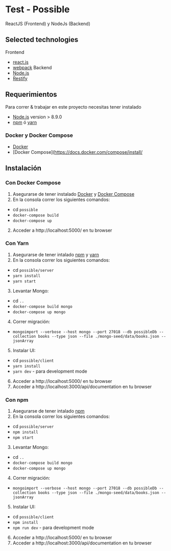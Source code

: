 # Test - Possible 
ReactJS (Frontend) y NodeJs (Backend)

## Selected technologies
Frontend
- [react.js](https://facebook.github.io/react/)
- [webpack](https://webpack.github.io/)
Backend
- [Node.js](https://nodejs.org/es/)
- [Restify](http://restify.com/)

## Requerimientos
Para correr & trabajar en este proyecto necesitas tener instalado
- [Node.js](http://nodejs.org/) version > 8.9.0
- [npm](https://www.npmjs.org/) ó [yarn](https://www.npmjs.com/package/yarn)

### Docker y Docker Compose
- [Docker](https://docs.docker.com/engine/installation/)
- [Docker Compose](https://docs.docker.com/compose/install/

## Instalación
### Con Docker Compose
1. Asegurarse de tener instalado [Docker](https://docs.docker.com/engine/installation/) y [Docker Compose](https://docs.docker.com/compose/install/)
2. En la consola correr los siguientes comandos:
- cd `possible`
- `docker-compose build`
- `docker-compose up`
2. Acceder a http://localhost:5000/ en tu browser

### Con Yarn
1. Asegurarse de tener intalado [npm](https://www.npmjs.org/) y [yarn](https://www.npmjs.com/package/yarn)
2. En la consola correr los siguientes comandos:

- cd `possible/server`
- `yarn install`
- `yarn start`

3. Levantar Mongo:
- cd `..`
- `docker-compose build mongo`
- `docker-compose up mongo`

4. Correr migración:
- `mongoimport --verbose --host mongo --port 27018 --db possibleDb --collection books --type json --file ./mongo-seed/data/books.json --jsonArray`

5. Instalar UI:
- cd `possible/client`
- `yarn install`
- `yarn dev` - para development mode

6. Acceder a http://localhost:5000/ en tu browser
7. Acceder a http://localhost:3000/api/documentation en tu browser

### Con npm
1. Asegurarse de tener intalado [npm](https://www.npmjs.org/)
2. En la consola correr los siguientes comandos:

- cd `possible/server`
- `npm install`
- `npm start`

3. Levantar Mongo:
- cd `..`
- `docker-compose build mongo`
- `docker-compose up mongo`

4. Correr migración:
- `mongoimport --verbose --host mongo --port 27018 --db possibleDb --collection books --type json --file ./mongo-seed/data/books.json --jsonArray`

5. Instalar UI:
- cd `possible/client`
- `npm install`
- `npm run dev` - para development mode

6. Acceder a http://localhost:5000/ en tu browser
7. Acceder a http://localhost:3000/api/documentation en tu browser
